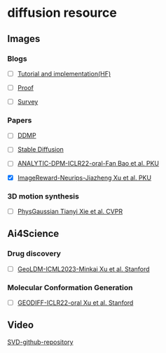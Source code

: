 # diffusion resource

## Images

### Blogs
- [ ] [Tutorial and implementation(HF)](https://huggingface.co/blog/annotated-diffusion)

- [ ] [Proof](https://lilianweng.github.io/posts/2021-07-11-diffusion-models/)

- [ ] [Survey](https://theaisummer.com/diffusion-models/?fbclid=IwAR1BIeNHqa3NtC8SL0sKXHATHklJYphNH-8IGNoO3xZhSKM_GYcvrrQgB0o)

### Papers

- [ ] [DDMP](https://arxiv.org/abs/2006.11239)

- [ ] [Stable Diffusion](https://arxiv.org/abs/2112.10752)

- [ ] [ANALYTIC-DPM-ICLR22-oral-Fan Bao et al. PKU](https://openreview.net/forum?id=0xiJLKH-ufZ)
- [x] [ImageReward-Neurips-Jiazheng Xu et al. PKU](https://arxiv.org/abs/2304.05977)

### 3D motion synthesis
- [ ] [PhysGaussian Tianyi Xie et al. CVPR](https://arxiv.org/abs/2311.12198)

## Ai4Science

### Drug discovery

- [ ] [GeoLDM-ICML2023-Minkai Xu et al. Stanford](https://arxiv.org/abs/2305.01140)

### Molecular Conformation Generation

- [ ] [GEODIFF-ICLR22-oral Xu et al. Stanford](https://openreview.net/forum?id=PzcvxEMzvQC)

## Video

[SVD-github-repository](https://github.com/Stability-AI/generative-models)
